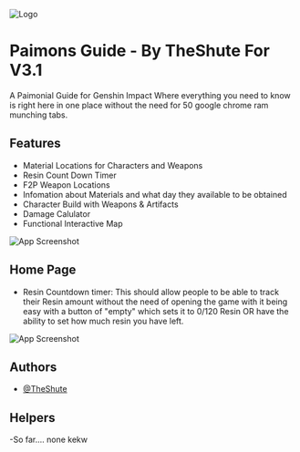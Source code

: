 
![Logo](https://dev-to-uploads.s3.amazonaws.com/uploads/articles/th5xamgrr6se0x5ro4g6.png)


# Paimons Guide - By TheShute For V3.1

A Paimonial Guide for Genshin Impact Where everything you need to know is right here
in one place without the need for 50 google chrome ram munching tabs.


## Features

- Material Locations for Characters and Weapons
- Resin Count Down Timer
- F2P Weapon Locations
- Infomation about Materials and what day they available to be obtained
- Character Build with Weapons & Artifacts
- Damage Calulator
- Functional Interactive Map

![App Screenshot](https://via.placeholder.com/468x300?text=App+Screenshot+Here)
## Home Page
- Resin Countdown timer:
This should allow people to be able to track their Resin amount without the need of 
opening the game with it being easy with a button of "empty" which sets it to 0/120 Resin
OR have the ability to set how much resin you have left.

![App Screenshot](https://via.placeholder.com/468x300?text=App+Screenshot+Here)
## Authors

- [@TheShute](https://github.com/TheShute/)


## Helpers
-So far.... none kekw